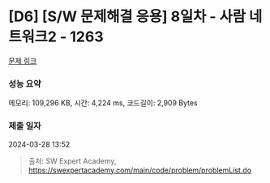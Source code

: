 # [D6] [S/W 문제해결 응용] 8일차 - 사람 네트워크2 - 1263 

[문제 링크](https://swexpertacademy.com/main/code/problem/problemDetail.do?contestProbId=AV18P2B6Iu8CFAZN) 

### 성능 요약

메모리: 109,296 KB, 시간: 4,224 ms, 코드길이: 2,909 Bytes

### 제출 일자

2024-03-28 13:52



> 출처: SW Expert Academy, https://swexpertacademy.com/main/code/problem/problemList.do